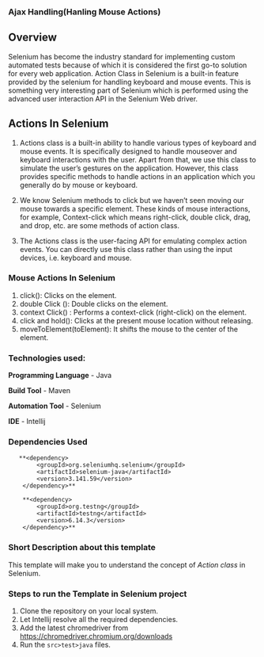 ### Ajax Handling(Hanling Mouse Actions)
## Overview

Selenium has become the industry standard for implementing custom automated tests because of which it is considered the first go-to solution for every web application. Action Class in Selenium is a built-in feature provided by the selenium for handling keyboard and mouse events. This is something very interesting part of Selenium which is performed using the advanced user interaction API in the Selenium Web driver.

## Actions In Selenium

1) Actions class is a built-in ability to handle various types of keyboard and mouse events. It is specifically designed to handle mouseover and keyboard interactions with the user. Apart from that, we use this class to simulate the user’s gestures on the application. However, this class provides specific methods to handle actions in an application which you generally do by mouse or keyboard.

2) We know Selenium methods to click but we haven’t seen moving our mouse towards a specific element. These kinds of mouse interactions, for example, Context-click which means right-click, double click, drag, and drop, etc. are some methods of action class.

3) The Actions class is the user-facing API for emulating complex action events. You can directly use this class rather than using the input devices, i.e. keyboard and mouse.

### Mouse Actions In Selenium

1) click(): Clicks on the element.
2) double Click (): Double clicks on the element.
3) context Click() : Performs a context-click (right-click) on the element.
4) click and hold(): Clicks at the present mouse location without releasing.
5) moveToElement(toElement): It shifts the mouse to the center of the element.

### Technologies used:
**Programming Language** - Java

**Build Tool** - Maven

**Automation Tool** - Selenium

**IDE** - Intellij

### Dependencies Used

       **<dependency>
            <groupId>org.seleniumhq.selenium</groupId>
            <artifactId>selenium-java</artifactId>
            <version>3.141.59</version>
        </dependency>**
        
        **<dependency>
            <groupId>org.testng</groupId>
            <artifactId>testng</artifactId>
            <version>6.14.3</version>
        </dependency>**
  
### Short Description about this template
This template will make you to understand the concept of *Action class* in Selenium.

### Steps to run the Template in Selenium project
1. Clone the repository on your local system.
2. Let Intellij resolve all the required dependencies.
3. Add the latest chromedriver from https://chromedriver.chromium.org/downloads
4. Run the `src>test>java` files.
